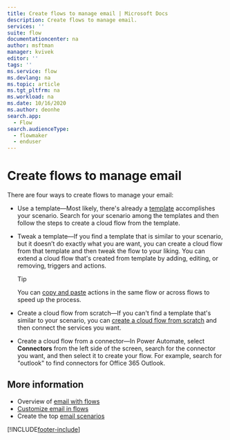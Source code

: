 ```yaml
---
title: Create flows to manage email | Microsoft Docs
description: Create flows to manage email.
services: ''
suite: flow
documentationcenter: na
author: msftman
manager: kvivek
editor: ''
tags: ''
ms.service: flow
ms.devlang: na
ms.topic: article
ms.tgt_pltfrm: na
ms.workload: na
ms.date: 10/16/2020
ms.author: deonhe
search.app: 
  - Flow
search.audienceType: 
  - flowmaker
  - enduser
---
```


# Create flows to manage email

There are four ways to create flows to manage your email:<!--note from editor: There is no order here.-->

- Use a template&mdash;Most likely, there's already a [template](https://preview.flow.microsoft.com/templates) accomplishes your scenario. Search for your scenario among the templates and then follow the steps to create a cloud flow from the template.

- Tweak a template&mdash;If you find a template that is similar to your scenario, but it doesn’t do exactly what you are want, you can create a cloud flow from that template and then tweak the flow to your liking. You can extend a cloud flow that's created from template by adding, editing, or removing, triggers and actions. 


   <!--Todo use a link in the docs, not a blog-->
   >[!TIP]
   >You can [copy and paste](https://flow.microsoft.com/blog/introducing-clipboard-in-flow-designer-and-three-new-user-experience-updates/) actions in the same flow or across flows to speed up the process.

- Create a cloud flow from scratch&mdash;If you can't find a template that's similar to your scenario, you can [create a cloud flow from scratch](./get-started-logic-flow.md) and then connect the services you want.

- Create a cloud flow from a connector&mdash;In Power Automate, select **Connectors** from the left side of the screen, search for the connector you want, and then select it to create your flow. For example, search for "outlook" to find connectors for Office 365 Outlook.

## More information

- Overview of [email with flows](email-overview.md)
- [Customize email in flows](email-customization.md)
- Create the top [email scenarios](email-top-scenarios.md)


[!INCLUDE[footer-include](includes/footer-banner.md)]